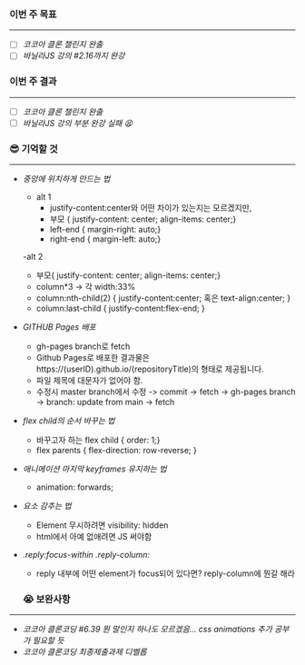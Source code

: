 ### 이번 주 목표

---

- [ ] _코코아 클론 챌린지 완출_
- [ ] _바닐라JS 강의 #2.16까지 완강_

### 이번 주 결과

---

- [ ] _코코아 클론 챌린지 완출_
- [ ] _바닐라JS 강의 부분 완강 실패 😫_

### 😎 기억할 것

---

- _중앙에 위치하게 만드는 법_

  - alt 1
    - justify-content:center와 어떤 차이가 있는지는 모르겠지만,
    - 부모 {
      justify-content: center;
      align-items: center;}
    - left-end {
      margin-right: auto;}
    - right-end {
      margin-left: auto;}

  -alt 2

  - 부모{
    justify-content: center;
    align-items: center;}
  - column\*3 -> 각 width:33%
  - column:nth-child(2) {
    justify-content:center; 혹은
    text-align:center;
    }
  - column:last-child {
    justify-content:flex-end;
    }

- _GITHUB Pages 배포_

  - gh-pages branch로 fetch
  - Github Pages로 배포한 결과물은 https://(userID).github.io/(repositoryTitle)의 형태로 제공됩니다.
  - 파일 제목에 대문자가 없어야 함.
  - 수정시 master branch에서 수정 -> commit -> fetch -> gh-pages branch -> branch: update from main -> fetch

- _flex child의 순서 바꾸는 법_

  - 바꾸고자 하는 flex child {
    order: 1;}
  - flex parents {
    flex-direction: row-reverse;
    }

- _애니메이션 마지막 keyframes 유지하는 법_

  - animation: forwards;

- _요소 감추는 법_

  - Element 무시하려면 visibility: hidden
  - html에서 아예 없애려면 JS 써야함

- _.reply:focus-within .reply-column:_
  - reply 내부에 어떤 element가 focus되어 있다면? reply-column에 뭔갈 해라

  ### 😭 보완사항

---

- _코코아 클론코딩 #6.39 뭔 말인지 하나도 모르겠음... css animations 추가 공부가 필요할 듯_
- _코코아 클론코딩 최종제출과제 디벨롭_
